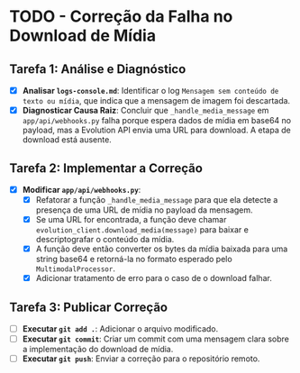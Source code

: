 # TODO - Correção da Falha no Download de Mídia

## Tarefa 1: Análise e Diagnóstico

- [x] **Analisar `logs-console.md`**: Identificar o log `Mensagem sem conteúdo de texto ou mídia`, que indica que a mensagem de imagem foi descartada.
- [x] **Diagnosticar Causa Raiz**: Concluir que `_handle_media_message` em `app/api/webhooks.py` falha porque espera dados de mídia em base64 no payload, mas a Evolution API envia uma URL para download. A etapa de download está ausente.

## Tarefa 2: Implementar a Correção

- [x] **Modificar `app/api/webhooks.py`**:
    - [x] Refatorar a função `_handle_media_message` para que ela detecte a presença de uma URL de mídia no payload da mensagem.
    - [x] Se uma URL for encontrada, a função deve chamar `evolution_client.download_media(message)` para baixar e descriptografar o conteúdo da mídia.
    - [x] A função deve então converter os bytes da mídia baixada para uma string base64 e retorná-la no formato esperado pelo `MultimodalProcessor`.
    - [x] Adicionar tratamento de erro para o caso de o download falhar.

## Tarefa 3: Publicar Correção

- [ ] **Executar `git add .`**: Adicionar o arquivo modificado.
- [ ] **Executar `git commit`**: Criar um commit com uma mensagem clara sobre a implementação do download de mídia.
- [ ] **Executar `git push`**: Enviar a correção para o repositório remoto.
